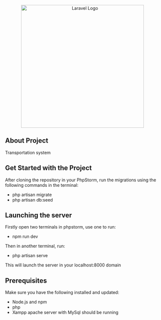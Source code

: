 <p align="center"><a href="https://laravel.com" target="_blank"><img src="https://raw.githubusercontent.com/laravel/art/master/logo-lockup/5%20SVG/2%20CMYK/1%20Full%20Color/laravel-logolockup-cmyk-red.svg" width="400" alt="Laravel Logo"></a></p>

## About Project

Transportation system

## Get Started with the Project

After cloning the repository in your PhpStorm, run the migrations using the following commands in the terminal:
- php artisan migrate
- php artisan db:seed

## Launching the server
Firstly open two terminals in phpstorm, use one to run:
- npm run dev

Then in another terminal, run:
- php artisan serve

This will launch the server in your localhost:8000 domain

## Prerequisites
Make sure you have the following installed and updated:
- Node.js and npm
- php
- Xampp apache server with MySql should be running
